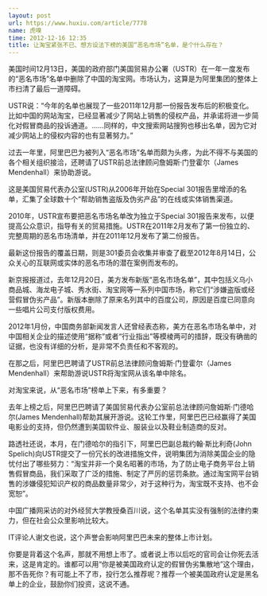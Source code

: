 ```yaml
---
layout: post
url: https://www.huxiu.com/article/7778
name: 虎嗅
time: 2012-12-16 12:35
title: 让淘宝紧张不已、想方设法下榜的美国“恶名市场”名单，是个什么存在？
---
```

美国时间12月13日，美国的政府部门美国贸易办公署（USTR）在一年一度发布的“恶名市场”名单中删除了中国的淘宝网。市场认为，这算是为阿里集团的整体上市扫清了最后一道障碍。

USTR说：“今年的名单也展现了一些2011年12月那一份报告发布后的积极变化。比如中国的网站淘宝，已经显著减少了网站上销售的侵权产品，并承诺将进一步简化对假冒商品的投诉通道。……同样的，中文搜索网站搜狗也移出名单，因为它对减少网站上的侵权内容的也有显著努力。”

过去一年里，阿里巴巴为被列入“恶名市场”名单而颇为头疼，为此不得不与美国的各个相关组织接洽，还聘请了USTR前总法律顾问詹姆斯·门登霍尔（James Mendenhall）来协助游说。

这是美国贸易代表办公室(USTR)从2006年开始在Special 301报告里增添的名单，汇集了全球数十个“帮助销售盗版及伪劣产品”的在线或实体销售渠道。

2010年，USTR宣布要把恶名市场名单改为独立于Special 301报告来发布，以便提高公众意识，指导有关的贸易措施。USTR在2011年2月发布了第一份独立的、完整周期的恶名市场清单，并在2011年12月发布了第二份报告。

最新这份报告的覆盖日期，则是301委员会收集并审查了截至2012年8月14日，公众关心的互联网或实体的恶名市场的潜在案例而发布的。

新京报报道过，去年12月20日，美方发布新版“恶名市场名单”，其中包括义乌小商品城、海龙电子城、秀水街、淘宝网等一系列中国市场，称它们“涉嫌盗版或经营假冒伪劣产品”。新版本删除了原来名列其中的百度公司，原因是百度已同意向一些唱片公司支付版权费用。

2012年1月份，中国商务部新闻发言人还曾经表态称，美方在恶名市场名单中，对中国相关企业的描述使用“据称”或者“行业指出”等模棱两可的措辞，既没有确凿的证据，也没有详细的分析，是非常不负责任和不客观的。

在那之后，阿里巴巴聘请了USTR前总法律顾问詹姆斯·门登霍尔（James Mendenhall）来帮助游说USTR将淘宝网从该名单中除名。

对淘宝来说，从“恶名市场”榜单上下来，有多重要？

去年上榜之后，阿里巴巴聘请了美国贸易代表办公室前总法律顾问詹姆斯·门德哈尔(James Mendenhall)帮助其展开游说。这轮工作里，阿里巴巴已经赢得了美国电影业的支持，但仍然遭到美国软件业、服装业以及鞋业制造商的反对。

路透社还说，本月，在门德哈尔的指引下，阿里巴巴副总裁约翰·斯比利奇(John Spelich)向USTR提交了一份冗长的改进措施文件，说明集团为消除美国企业的隐忧付出了哪些努力：“淘宝并非一个臭名昭著的市场，为了防止电子商务平台上销售假冒商品，我们采取了广泛的措施、制定了严厉的惩罚条款。通过淘宝网平台销售的涉嫌侵犯知识产权的商品数量非常少，对于这种行为，淘宝既不支持、也不会宽恕”。

中国广播网采访的对外经贸大学教授桑百川说，这个名单其实没有强制的法律约束力，但在社会公众里影响比较大。

IT评论人谢文也说，这个声誉会影响阿里巴巴未来的整体上市计划。

你要是背着这个名声，那就不用想上市了。或者说上市以后吃的官司会让你死去活来，这是肯定的。谁都可以用“你是被美国政府认定的假冒伪劣集散地”这个理由，那不告死你？有可能上不了市，投行怎么推荐呢？推荐一个被美国政府认定是黑名单上的企业，鼓励你们投资，这说不通。

